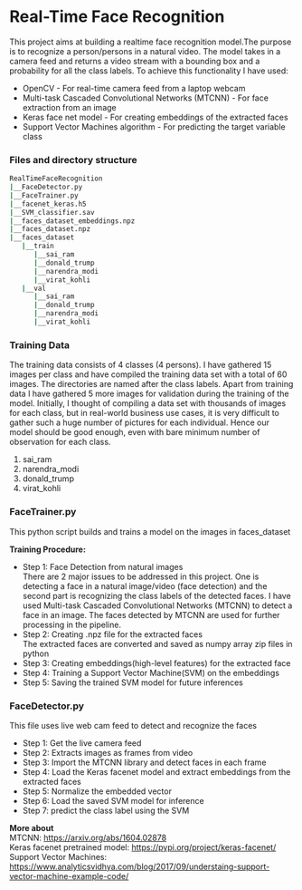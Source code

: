 



# Real-Time Face Recognition   
This project aims at building a realtime face recognition model.The purpose is to recognize a person/persons in a natural video. The model takes in a camera feed and returns a video stream with a bounding box and a probability for all the class labels. To achieve this functionality I have used:      
* OpenCV - For real-time camera feed from a laptop webcam     
* Multi-task Cascaded Convolutional Networks (MTCNN) - For face extraction from an image     
* Keras face net model - For creating embeddings of the extracted faces       
* Support Vector Machines algorithm - For predicting the target variable class     

### Files and directory structure   
```bash
RealTimeFaceRecognition
|__FaceDetector.py      
|__FaceTrainer.py     
|__facenet_keras.h5    
|__SVM_classifier.sav    
|__faces_dataset_embeddings.npz   
|__faces_dataset.npz   
|__faces_dataset   
   |__train   
      |__sai_ram    
      |__donald_trump   
      |__narendra_modi   
      |__virat_kohli   
   |__val   
      |__sai_ram   
      |__donald_trump   
      |__narendra_modi   
      |__virat_kohli   
```


### Training Data  
The training data consists of 4 classes (4 persons). I have gathered 15 images per class and have compiled the training data set with a total of 60 images. The directories are named after the class labels. Apart from training data I have gathered 5 more images for validation during the training of the model. Initially, I thought of compiling a data set with thousands of images for each class, but in real-world business use cases, it is very difficult to gather such a huge number of pictures for each individual. Hence our model should be good enough, even with bare minimum number of observation for each class.
1. sai_ram
2. narendra_modi
3. donald_trump
4. virat_kohli     

### FaceTrainer.py    
This python script builds and trains a model on the images in faces_dataset      
   
**Training Procedure:**  
* Step 1: Face Detection from natural images        
There are 2 major issues to be addressed in this project. One is detecting a face in a natural image/video (face detection) and the second part is recognizing the class labels of the detected faces. I have used Multi-task Cascaded Convolutional Networks (MTCNN) to detect a face in an image. The faces detected by MTCNN are used for further processing in the pipeline.      
* Step 2: Creating .npz file for the extracted faces   
The extracted faces are converted and saved as numpy array zip files in python
* Step 3: Creating embeddings(high-level features) for the extracted face    
* Step 4: Training a Support Vector Machine(SVM) on the embeddings   
* Step 5: Saving the trained SVM model for future inferences   

### FaceDetector.py     
This file uses live web cam feed to detect and recognize the faces   
* Step 1: Get the live camera feed      
* Step 2: Extracts images as frames from video      
* Step 3: Import the MTCNN library and detect faces in each frame   
* Step 4: Load the Keras facenet model and extract embeddings from the extracted faces      
* Step 5: Normalize the embedded vector   
* Step 6: Load the saved SVM model for inference       
* Step 7: predict the class label using the SVM         

**More about**       
MTCNN:  https://arxiv.org/abs/1604.02878   
Keras facenet pretrained model: https://pypi.org/project/keras-facenet/    
Support Vector Machines: https://www.analyticsvidhya.com/blog/2017/09/understaing-support-vector-machine-example-code/   



